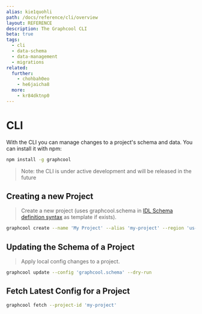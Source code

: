 ```yaml
---
alias: kie1quohli
path: /docs/reference/cli/overview
layout: REFERENCE
description: The Graphcool CLI
beta: true
tags:
  - cli
  - data-schema
  - data-management
  - migrations
related:
  further:
    - chohbah0eo
    - he6jaicha8
  more:
    - kr84dktnp0
---
```


# CLI

With the CLI you can manage changes to a project's schema and data. You can install it with npm:

```sh
npm install -g graphcool
```

> Note: the CLI is under active development and will be released in the future

## Creating a new Project

> Create a new project (uses graphcool.schema in [IDL Schema definition syntax](!alias-kr84dktnp0) as template if exists).

```sh
graphcool create --name 'My Project' --alias 'my-project' --region 'us-west-1'
```

## Updating the Schema of a Project

> Apply local config changes to a project.

```sh
graphcool update --config 'graphcool.schema' --dry-run
```

## Fetch Latest Config for a Project

```sh
graphcool fetch --project-id 'my-project'
```
